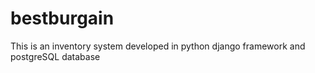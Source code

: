 # bestburgain
This is an inventory system developed in python django framework and postgreSQL  database
